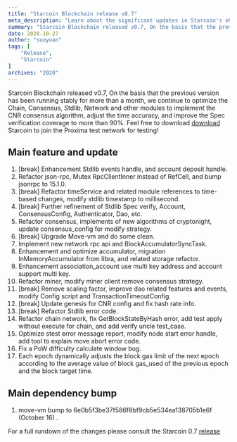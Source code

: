 ```yaml
---
title: "Starcoin Blockchain release v0.7"
meta_description: "Learn about the significant updates in Starcoin's v0.7 version, focusing on scalability and security with Move."
summary: "Starcoin Blockchain released v0.7, On the basis that the previous version has been running stably for more than a month, we continue to optimize the Chain, Consensus, Stdlib, Network and other modules to implement the CNR consensus algorithm, adjust the time accuracy, and improve the Spec verification coverage to more than 90%. Feel free to download Starcoin to join the Proxima test network for testing!"
date: 2020-10-27
author: "suoyuan"
tags: [
    "Release",
    "Starcoin"
]
archives: "2020"
---
```


Starcoin Blockchain released v0.7, On the basis that the previous version has been running stably for more than a month, we continue to optimize the Chain, Consensus, Stdlib, Network and other modules to implement the CNR consensus algorithm, adjust the time accuracy, and improve the Spec verification coverage to more than 90%. Feel free to download [download](https://github.com/starcoinorg/starcoin/releases/) Starcoin to join the Proxima test network for testing!

## Main feature and update

1. [break] Enhancement Stdlib events handle, and account deposit handle.
2.  Refactor json-rpc, Mutex RpcClientInner instead of RefCell, and bump jsonrpc to 15.1.0.
3. [break] Refactor timeService and related module references to time-based changes, modify stdlib timestamp to millisecond.
4. [break] Further refinement of Stdlib Spec verify, Account, ConsensusConfig, Authenticator, Dao, etc.
5. Refactor consensus, implements of new algorithms of cryptonight, update consensus_config for modify strategy.
6. [break] Upgrade Move-vm and do some clean.
7. Implement new network rpc api and BlockAccumulatorSyncTask.
8. Enhancement and optimize accumulator, migration InMemoryAccumulator from libra, and related storage refactor.
9. Enhancement association_account use multi key address and account support multi key.
10. Refactor miner,  modify miner client remove consensus strategy.
11. [break] Remove scaling factor, improve dao related features and events, modify Config script and TransactionTimeoutConfig.   
12. [break] Update genesis for CNR config and fix hash rate info.
13. [break] Refactor Stdlib error code.
14. Refactor chain network, fix GetBlockStateByHash error, add test apply without execute for chain, and add verify uncle test_case.
15. Optimize stest error message report, modify node start error handle, add tool to explain move abort error code.
16. Fix a PoW difficulty calculate window bug.
17. Each epoch dynamically adjusts the block gas limit of the next epoch according to the average value of block gas_used of the previous epoch and the block target time.

## Main dependency bump

1. move-vm bump to 6e0b5f3be37f586f8bf9cb5e534ea138705b1e6f (October 16) .

For a full rundown of the changes please consult the Starcoin 0.7 [release](https://github.com/starcoinorg/starcoin/releases/tag/v0.7.0)
